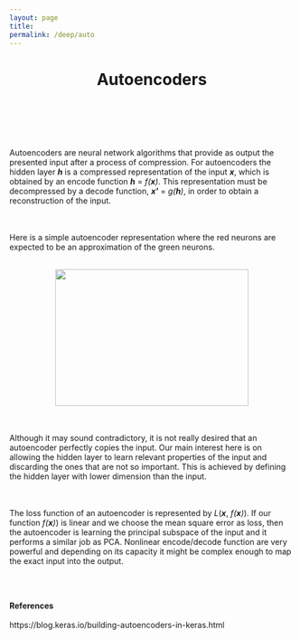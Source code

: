 ```yaml
---
layout: page
title: 
permalink: /deep/auto
---
```


  <header class="post-header">
    <h1 class="post-title">Autoencoders</h1>
  </header>
  <br><br>
<p>

Autoencoders are neural network algorithms that provide as output the presented input after a process of compression. For autoencoders the hidden layer <i><b>h</b></i> is a compressed representation of the input <i><b>x</b></i>, which is obtained by an encode function  <i><b>h</b></i> = <i>f(<b>x</b>)</i>. This representation must be decompressed by a decode function, <i><b>x'</b></i> = <i>g(<b>h</b>)</i>, in order to obtain a reconstruction of the input. 

<br><br>
Here is a simple autoencoder representation where the red neurons are expected to be an approximation of the green neurons. 
<br><br>
<center><img src="{{ site.baseurl }}/img/autoencoder.png" height="242" width="342"></center>
<br><br>

Although it may sound contradictory, it is not really desired that an autoencoder perfectly copies the input. Our main interest here is on allowing the hidden layer to learn relevant properties of the input and discarding the ones that are not so important. This is achieved by defining the hidden layer with lower dimension than the input.


<br><br>
The loss function of an autoencoder is represented by <i>L</i>(<i><b>x</b></i>, <i>f(<b>x</b>)</i>). If our function <i>f(<b>x</b>)</i>) is linear and we choose the mean square error as loss, then the autoencoder is learning the principal subspace of the input and it performs a similar job as PCA. Nonlinear encode/decode function are very powerful and depending on its capacity it might be complex enough to map the exact input into the output.

<br><br>
</p>
<b>References</b><br><br>
https://blog.keras.io/building-autoencoders-in-keras.html

